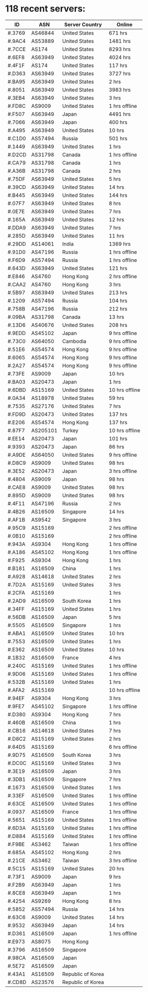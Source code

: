 # 118 recent servers:

| ID | ASN | Server Country | Online |
| ------ | ------ | ------ | ------ |
| #.3769 | AS46844 | United States | 671 hrs |
| #.9AC4 | AS53889 | United States | 1481 hrs |
| #.7CCE | AS174 | United States | 8293 hrs |
| #.6EF8 | AS63949 | United States | 4024 hrs |
| #.4F1F | AS174 | United States | 117 hrs |
| #.D363 | AS63949 | United States | 3727 hrs |
| #.BA95 | AS63949 | United States | 2 hrs |
| #.8051 | AS63949 | United States | 3983 hrs |
| #.3EB4 | AS63949 | United States | 3 hrs |
| #.FD8C | AS9009 | United States | 1 hrs offline |
| #.F507 | AS63949 | Japan | 4491 hrs |
| #.7066 | AS63949 | Japan | 400 hrs |
| #.A495 | AS63949 | United States | 10 hrs |
| #.C1D0 | AS57494 | Russia | 501 hrs |
| #.1449 | AS63949 | United States | 1 hrs |
| #.D2CD | AS31798 | Canada | 1 hrs offline |
| #.CA79 | AS31798 | Canada | 1 hrs |
| #.A36B | AS31798 | Canada | 2 hrs |
| #.75DF | AS63949 | United States | 5 hrs |
| #.39CD | AS63949 | United States | 14 hrs |
| #.B445 | AS63949 | United States | 144 hrs |
| #.07F7 | AS63949 | United States | 8 hrs |
| #.0E7E | AS63949 | United States | 7 hrs |
| #.165A | AS63949 | United States | 12 hrs |
| #.DDA9 | AS63949 | United States | 7 hrs |
| #.285D | AS63949 | United States | 11 hrs |
| #.29DD | AS14061 | India | 1369 hrs |
| #.91D0 | AS47196 | Russia | 1 hrs offline |
| #.F6D9 | AS57494 | Russia | 1 hrs offline |
| #.643D | AS63949 | United States | 121 hrs |
| #.E846 | AS4760 | Hong Kong | 2 hrs offline |
| #.CAA2 | AS4760 | Hong Kong | 3 hrs |
| #.5B97 | AS63949 | United States | 213 hrs |
| #.1209 | AS57494 | Russia | 104 hrs |
| #.758B | AS47196 | Russia | 212 hrs |
| #.09BA | AS31798 | Canada | 13 hrs |
| #.13D6 | AS40676 | United States | 208 hrs |
| #.9EDD | AS45102 | Japan | 9 hrs offline |
| #.73C0 | AS64050 | Cambodia | 9 hrs offline |
| #.51E6 | AS54574 | Hong Kong | 9 hrs offline |
| #.6065 | AS54574 | Hong Kong | 9 hrs offline |
| #.2A27 | AS54574 | Hong Kong | 9 hrs offline |
| #.73FE | AS9009 | Japan | 10 hrs |
| #.BA03 | AS20473 | Japan | 1 hrs |
| #.6DBD | AS15169 | United States | 10 hrs offline |
| #.0A34 | AS18978 | United States | 59 hrs |
| #.7535 | AS27176 | United States | 7 hrs |
| #.FD9D | AS20473 | United States | 137 hrs |
| #.E206 | AS54574 | Hong Kong | 137 hrs |
| #.87F7 | AS205101 | Turkey | 10 hrs offline |
| #.EE14 | AS20473 | Japan | 101 hrs |
| #.9393 | AS20473 | Japan | 86 hrs |
| #.A9DE | AS64050 | United States | 9 hrs offline |
| #.D8C9 | AS9009 | United States | 98 hrs |
| #.3E52 | AS20473 | Japan | 3 hrs offline |
| #.4804 | AS9009 | Japan | 98 hrs |
| #.CAE8 | AS9009 | United States | 98 hrs |
| #.895D | AS9009 | United States | 98 hrs |
| #.4F11 | AS47196 | Russia | 2 hrs |
| #.4B26 | AS16509 | Singapore | 14 hrs |
| #.AF1B | AS9542 | Singapore | 3 hrs |
| #.95C9 | AS15169 |  | 2 hrs offline |
| #.0B10 | AS15169 |  | 2 hrs offline |
| #.943A | AS9304 | Hong Kong | 1 hrs offline |
| #.A186 | AS45102 | Hong Kong | 1 hrs offline |
| #.F925 | AS9304 | Hong Kong | 1 hrs |
| #.B181 | AS16509 | China | 1 hrs |
| #.A928 | AS14618 | United States | 2 hrs |
| #.7D2A | AS15169 | United States | 3 hrs |
| #.2CFA | AS15169 |  | 1 hrs |
| #.2AD9 | AS16509 | South Korea | 1 hrs |
| #.34FF | AS15169 | United States | 1 hrs |
| #.56DB | AS16509 | Japan | 5 hrs |
| #.5505 | AS16509 | Singapore | 1 hrs |
| #.ABA1 | AS16509 | United States | 10 hrs |
| #.7553 | AS16509 | United States | 1 hrs |
| #.E362 | AS16509 | United States | 10 hrs |
| #.1B32 | AS16509 | France | 4 hrs |
| #.240C | AS15169 | United States | 1 hrs offline |
| #.9D06 | AS15169 | United States | 1 hrs offline |
| #.532B | AS15169 | United States | 1 hrs |
| #.AFA2 | AS15169 |  | 10 hrs offline |
| #.94EF | AS9304 | Hong Kong | 3 hrs |
| #.9FE7 | AS45102 | Singapore | 1 hrs offline |
| #.D380 | AS9304 | Hong Kong | 7 hrs |
| #.460B | AS16509 | China | 1 hrs |
| #.CB16 | AS14618 | United States | 7 hrs |
| #.D8C2 | AS15169 | United States | 2 hrs |
| #.64D5 | AS15169 |  | 6 hrs offline |
| #.9D75 | AS16509 | South Korea | 3 hrs |
| #.DC0C | AS15169 | United States | 3 hrs |
| #.3E19 | AS16509 | Japan | 3 hrs |
| #.3DB1 | AS16509 | Singapore | 7 hrs |
| #.1673 | AS16509 | United States | 1 hrs |
| #.33EF | AS16509 | United States | 1 hrs offline |
| #.63CE | AS16509 | United States | 1 hrs offline |
| #.0937 | AS16509 | France | 1 hrs offline |
| #.5651 | AS15169 | United States | 1 hrs offline |
| #.6D3A | AS15169 | United States | 1 hrs offline |
| #.D884 | AS15169 | United States | 1 hrs offline |
| #.F9BE | AS3462 | Taiwan | 1 hrs offline |
| #.685A | AS45102 | Hong Kong | 2 hrs |
| #.21CE | AS3462 | Taiwan | 3 hrs offline |
| #.5C15 | AS15169 | United States | 20 hrs |
| #.73F1 | AS9009 | Japan | 9 hrs |
| #.F2B9 | AS63949 | Japan | 1 hrs |
| #.8CE8 | AS63949 | Japan | 1 hrs |
| #.4254 | AS9269 | Hong Kong | 8 hrs |
| #.5852 | AS57494 | Russia | 14 hrs |
| #.63C6 | AS9009 | United States | 14 hrs |
| #.9532 | AS63949 | Japan | 14 hrs |
| #.D361 | AS16509 | Japan | 1 hrs offline |
| #.E973 | AS8075 | Hong Kong | |
| #.3796 | AS16509 | Singapore | |
| #.98CA | AS16509 | Japan | |
| #.5E72 | AS16509 | Japan | |
| #.43A1 | AS16509 | Republic of Korea | |
| #.CD8D | AS23576 | Republic of Korea | |

